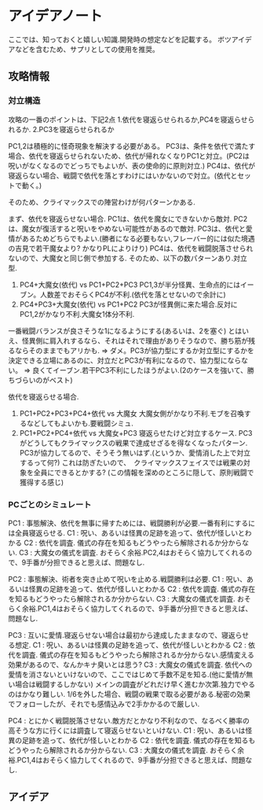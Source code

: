 # アイデアノート

ここでは、知っておくと嬉しい知識.開発時の想定などを記載する。
ボツアイデアなどを含むため、サプリとしての使用を推奨。

## 攻略情報

### 対立構造

攻略の一番のポイントは、下記2点
1.依代を寝返らせられるか,PC4を寝返らせられるか.
2.PC3を寝返らせられるか

PC1,2は積極的に怪奇現象を解決する必要がある。
PC3は、条件を依代で満たす場合、依代を寝返らせられないため、依代が帰れなくなりPC1と対立。(PC2は呪いがなくなるのでどっちでもよいが、表の使命的に原則対立.)
PC4は、依代が寝返らない場合、戦闘で依代を落とすわけにはいかないので対立。(依代とセットで動く。)

そのため、クライマックスでの陣営わけが何パターンかある.

まず、依代を寝返らせない場合.
	PC1は、依代を魔女にできないから敵対.
	PC2は、魔女が復活すると呪いをやめない可能性があるので敵対.
	PC3は、依代と愛情があるためどちらでもよい.(勝者になる必要もない,フレーバー的には似た境遇の吉見で若干魔女より? かなりPLによりけり)
	PC4は、依代を戦闘脱落させられないので、大魔女と同じ側で参加する.
そのため、以下の数パターンあり.対立型.
1. PC4+大魔女(依代) vs PC1+PC2+PC3
	PC1,3が半分怪異、生命点的にはイーブン。人数差でおそらくPC4が不利.(依代を落とせないので余計に)
2. PC4+PC3+大魔女(依代) vs PC1+PC2
	PC3が怪異側に来た場合.反対にPC1,2がかなり不利.大魔女1体分不利.

一番戦闘バランスが良さそうな1になるようにする(あるいは、2を塞ぐ)
とはいえ、怪異側に肩入れするなら、それはそれで理由がありそうなので、勝ち筋が残るならそのままでもアリかも.
=> ダメ。PC3が協力型にするか対立型にするかを決定できる立場にあるのに、対立だとPC3が有利になるので、協力型にならない。
=> 良くてイーブン.若干PC3不利にしたほうがよい.(2のケースを強いて、勝ちづらいのがベスト)

依代を寝返らせる場合.
1. PC1+PC2+PC3+PC4+依代 vs 大魔女
	大魔女側がかなり不利.モブを召喚するなどしてもよいかも.要戦闘シミュ.
2. PC1+PC2+PC4+依代 vs 大魔女+PC3
	寝返らせたけど対立するケース.
	PC3がどうしてもクライマックスの戦果で達成せざるを得なくなったパターン.
	PC3が協力してるので、そうそう無いはず.(というか、愛情消した上で対立するって何?)
	これは防ぎたいので、　クライマックスフェイスでは戦果の対象を全員にできるとかする? (この情報を深めのところに隠して、原則戦闘で獲得する感じ)

### PCごとのシミュレート

PC1 : 事態解決、依代を無事に帰すためには、戦闘勝利が必要.一番有利にするには全員寝返らせる.
	C1 : 呪い、あるいは怪異の足跡を追って、依代が怪しいとわかる
	C2 : 依代を調査. 儀式の存在を知るもどうやったら解除されるか分からない.
	C3 : 大魔女の儀式を調査. 
おそらく余裕.PC2,4はおそらく協力してくれるので、9手番が分担できると思えば、問題なし.

PC2 : 事態解決、術者を突き止めて呪いを止める.戦闘勝利は必要.
	C1 : 呪い、あるいは怪異の足跡を追って、依代が怪しいとわかる
	C2 : 依代を調査. 儀式の存在を知るもどうやったら解除されるか分からない.
	C3 : 大魔女の儀式を調査. 
おそらく余裕.PC1,4はおそらく協力してくれるので、9手番が分担できると思えば、問題なし.

PC3 : 互いに愛情.寝返らせない場合は最初から達成したままなので、寝返らせる想定.
	C1 : 呪い、あるいは怪異の足跡を追って、依代が怪しいとわかる
	C2 : 依代を調査. 儀式の存在を知るもどうやったら解除されるか分からない.感情変える効果があるので、なんかキナ臭いとは思う?
	C3 : 大魔女の儀式を調査. 依代への愛情を消さないといけないので、ここではじめて手数不足を知る.(他に愛情が無い場合は戦闘するしかない)
メインの調査がどれだけ早く進むか次第.独力でやるのはかなり難しい.
1/6を外した場合、戦闘の戦果で取る必要がある.秘密の効果でフォローしたが、それでも感情込みで2手かかるので厳しい.

PC4 : とにかく戦闘脱落させない.敵方だとかなり不利なので、なるべく勝率の高そうな方に行くには調査して寝返らせないといけない.
	C1 : 呪い、あるいは怪異の足跡を追って、依代が怪しいとわかる
	C2 : 依代を調査. 儀式の存在を知るもどうやったら解除されるか分からない.
	C3 : 大魔女の儀式を調査. 
おそらく余裕.PC1,4はおそらく協力してくれるので、9手番が分担できると思えば、問題なし.


## アイデア
